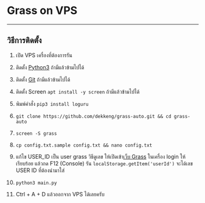 # Grass on VPS

-------------------
วิธีการติดตั้ง
-------------------

1. เปิด VPS เครื่องที่ต้องการรัน

2. ติดตั้ง [Python3](https://www.python.org/downloads/) ถ้ามีแล้วข้ามไปได้

3. ติดตั้ง [Git](https://git-scm.com/downloads) ถ้ามีแล้วข้ามไปได้

4. ติดตั้ง Screen `apt install -y screen` ถ้ามีแล้วข้ามไปได้

5. พิมพ์คำสั่ง `pip3 install loguru`

6. `git clone https://github.com/dekkeng/grass-auto.git && cd grass-auto`

7. `screen -S grass`

8. `cp config.txt.sample config.txt && nano config.txt` 

9. แก้ไข USER_ID เป็น user grass วิธีดูเลข ให้เปิดเข้า[เว็บ Grass](https://app.getgrass.io/dashboard) ในเครื่อง login ให้เรียบร้อย แล้วกด F12 (Console) รัน `localStorage.getItem('userId')` จะได้เลข USER ID ที่ต้องนำมาใส่

9. `python3 main.py`

10. Ctrl + A + D แล้วออกจาก VPS ได้เลยครับ